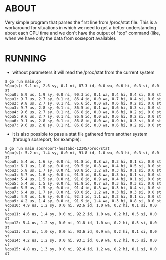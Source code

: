 # ABOUT
Very simple program that parses the first line from /proc/stat file.
This is a workaround for situations in which we need to get a better understanding about each CPU time and we don't have the output of "top" command (like, when we have only the data from sosreport available).

# RUNNING
* without parameters it will read the /proc/stat from the current system
~~~
$ go run main.go
%Cpu(s): 9.1 us, 2.6 sy, 0.1 ni, 87.3 id, 0.0 wa, 0.6 hi, 0.3 si, 0.0 st
%cpu0: 6.9 us, 1.9 sy, 0.0 ni, 90.3 id, 0.1 wa, 0.4 hi, 0.4 si, 0.0 st
%cpu1: 9.7 us, 2.7 sy, 0.1 ni, 86.4 id, 0.0 wa, 0.7 hi, 0.4 si, 0.0 st
%cpu2: 9.8 us, 2.7 sy, 0.1 ni, 86.6 id, 0.0 wa, 0.6 hi, 0.2 si, 0.0 st
%cpu3: 9.7 us, 2.8 sy, 0.1 ni, 86.5 id, 0.1 wa, 0.6 hi, 0.3 si, 0.0 st
%cpu4: 9.6 us, 2.7 sy, 0.1 ni, 86.8 id, 0.0 wa, 0.6 hi, 0.2 si, 0.0 st
%cpu5: 9.6 us, 2.7 sy, 0.1 ni, 86.8 id, 0.0 wa, 0.6 hi, 0.2 si, 0.0 st
%cpu6: 9.1 us, 2.8 sy, 0.1 ni, 86.8 id, 0.0 wa, 0.9 hi, 0.3 si, 0.0 st
%cpu7: 9.6 us, 2.8 sy, 0.1 ni, 86.6 id, 0.0 wa, 0.6 hi, 0.2 si, 0.0 st
~~~

* it is also possible to pass a stat file gathered from another system (through sosreport, for example):
~~~
$ go run main sosreport-hostabc-12345/proc/stat
%Cpu(s): 5.2 us, 1.4 sy, 0.0 ni, 91.8 id, 1.0 wa, 0.3 hi, 0.3 si, 0.0 st
%cpu0: 5.4 us, 1.6 sy, 0.0 ni, 91.8 id, 0.8 wa, 0.3 hi, 0.1 si, 0.0 st
%cpu1: 6.1 us, 1.8 sy, 0.0 ni, 90.5 id, 0.8 wa, 0.4 hi, 0.5 si, 0.0 st
%cpu2: 5.8 us, 1.7 sy, 0.0 ni, 90.8 id, 1.2 wa, 0.3 hi, 0.1 si, 0.0 st
%cpu3: 5.7 us, 1.6 sy, 0.0 ni, 91.5 id, 0.8 wa, 0.3 hi, 0.1 si, 0.0 st
%cpu4: 5.4 us, 1.5 sy, 0.0 ni, 91.8 id, 0.9 wa, 0.4 hi, 0.1 si, 0.0 st
%cpu5: 5.4 us, 1.5 sy, 0.0 ni, 91.8 id, 0.7 wa, 0.3 hi, 0.3 si, 0.0 st
%cpu6: 5.5 us, 1.5 sy, 0.0 ni, 91.4 id, 0.8 wa, 0.3 hi, 0.4 si, 0.0 st
%cpu7: 6.4 us, 1.7 sy, 0.0 ni, 90.0 id, 1.2 wa, 0.3 hi, 0.3 si, 0.0 st
%cpu8: 4.9 us, 1.6 sy, 0.0 ni, 92.1 id, 1.1 wa, 0.2 hi, 0.1 si, 0.0 st
%cpu9: 4.2 us, 1.4 sy, 0.0 ni, 91.9 id, 1.4 wa, 0.3 hi, 0.8 si, 0.0 st
%cpu10: 4.9 us, 1.2 sy, 0.0 ni, 92.6 id, 1.0 wa, 0.2 hi, 0.1 si, 0.0 st
%cpu11: 4.6 us, 1.4 sy, 0.0 ni, 92.2 id, 1.0 wa, 0.2 hi, 0.5 si, 0.0 st
%cpu12: 5.4 us, 1.2 sy, 0.0 ni, 91.8 id, 1.0 wa, 0.2 hi, 0.5 si, 0.0 st
%cpu13: 4.2 us, 1.0 sy, 0.0 ni, 93.6 id, 0.9 wa, 0.2 hi, 0.1 si, 0.0 st
%cpu14: 4.2 us, 1.2 sy, 0.0 ni, 93.1 id, 0.9 wa, 0.2 hi, 0.5 si, 0.0 st
%cpu15: 4.8 us, 1.3 sy, 0.0 ni, 92.4 id, 1.2 wa, 0.2 hi, 0.1 si, 0.0 st
~~~
